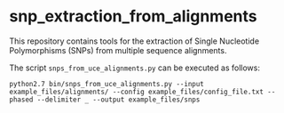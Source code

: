# snp_extraction_from_alignments
This repository contains tools for the extraction of Single Nucleotide Polymorphisms (SNPs) from multiple sequence alignments.

The script `snps_from_uce_alignments.py` can be executed as follows:

`python2.7 bin/snps_from_uce_alignments.py --input example_files/alignments/ --config example_files/config_file.txt --phased --delimiter _ --output example_files/snps`
